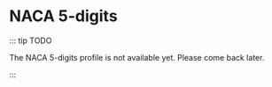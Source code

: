 # NACA 5-digits

::: tip TODO

The NACA 5-digits profile is not available yet. Please come back later.

:::